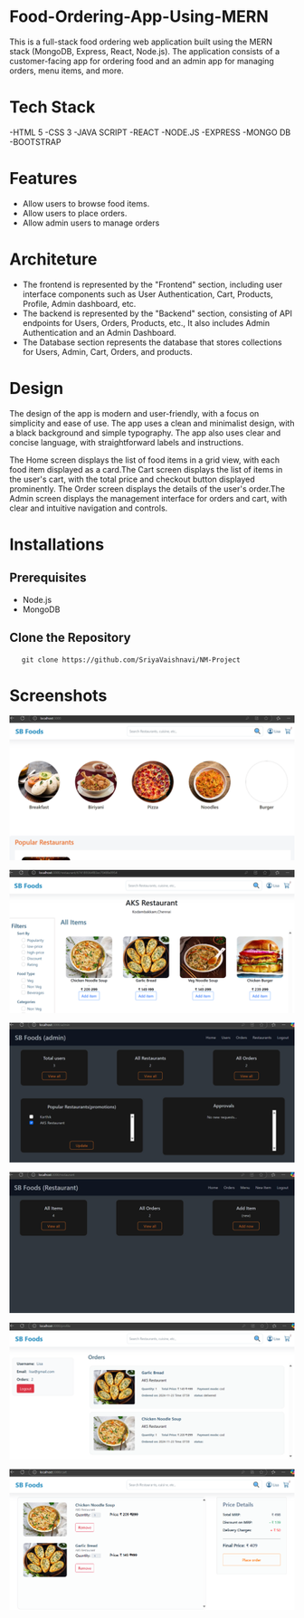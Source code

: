 # Food-Ordering-App-Using-MERN
This is a full-stack food ordering web application built using the MERN stack (MongoDB, Express, React, Node.js). The application consists of a customer-facing app for ordering food and an admin app for managing orders, menu items, and more.

# Tech Stack
 -HTML 5
 -CSS 3
 -JAVA SCRIPT
 -REACT
 -NODE.JS
 -EXPRESS
 -MONGO DB
 -BOOTSTRAP

# Features
 - Allow users to browse food items.
 - Allow users to place orders.
 - Allow admin users to manage orders

 # Architeture

 - The frontend is represented by the "Frontend" section, including user interface components such as User Authentication, Cart, Products, Profile, Admin dashboard, etc.
 - The backend is represented by the "Backend" section, consisting of API endpoints for Users, Orders, Products, etc., It also includes Admin Authentication and an Admin Dashboard.
 - The Database section represents the database that stores collections for Users, Admin, Cart, Orders, and products.
# Design
 The design of the app is modern and user-friendly, with a focus on simplicity and ease of use. The app uses a clean and minimalist design, with a black background and simple typography. The app also uses clear and concise language, with straightforward labels and instructions.

The Home screen displays the list of food items in a grid view, with each food item displayed as a card.The Cart screen displays the list of items in the user's cart, with the total price and checkout button displayed prominently. The Order screen displays the details of the user's order.The Admin screen displays the management interface for orders and cart, with clear and intuitive navigation and controls.




# Installations
 ## Prerequisites
   - Node.js
   - MongoDB
  ## Clone the Repository
    
       git clone https://github.com/SriyaVaishnavi/NM-Project

 # Screenshots
  
  ![img1](https://github.com/SriyaVaishnavi/NM-Project/blob/master/nm.png?raw=true)

  ![img2](https://github.com/SriyaVaishnavi/NM-Project/blob/master/2.png?raw=true)

  ![img13](https://github.com/SriyaVaishnavi/NM-Project/blob/master/3.png?raw=true)

  ![img4](https://github.com/SriyaVaishnavi/NM-Project/blob/master/4.png?raw=true)

  ![img5](https://github.com/SriyaVaishnavi/NM-Project/blob/master/5.png?raw=true)

  ![img6](https://github.com/SriyaVaishnavi/NM-Project/blob/master/6.png?raw=true)

 
  
 


